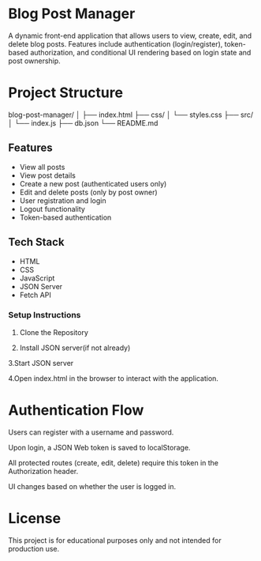 # Blog Post Manager

A dynamic front-end application that allows users to view, create, edit, and delete blog posts. Features include authentication (login/register), token-based authorization, and conditional UI rendering based on login state and post ownership.

#  Project Structure

blog-post-manager/
│
├── index.html
├── css/
│   └── styles.css
├── src/
│   └── index.js
├── db.json
└── README.md

## Features

- View all posts
- View post details
- Create a new post (authenticated users only)
- Edit and delete posts (only by post owner)
- User registration and login
- Logout functionality
- Token-based authentication 


## Tech Stack

- HTML
- CSS
- JavaScript
- JSON Server
- Fetch API


### Setup Instructions

1. Clone the Repository

2. Install JSON server(if not already)

3.Start JSON server

4.Open index.html in the browser to interact with the application.


# Authentication Flow
Users can register with a username and password.

Upon login, a JSON Web token is saved to localStorage.

All protected routes (create, edit, delete) require this token in the Authorization header.

UI changes based on whether the user is logged in.

# License
This project is for educational purposes only and not intended for production use.

